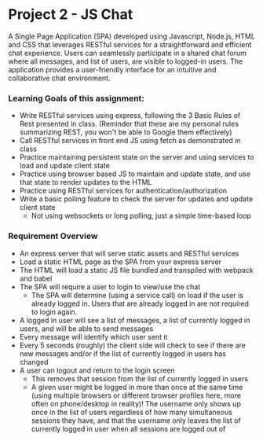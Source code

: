 # Project 2 - JS Chat

A Single Page Application (SPA) developed using Javascript, Node.js, HTML and CSS that leverages RESTful services for a straightforward and efficient chat experience. Users can seamlessly participate in a shared chat forum where all messages, and list of users, are visible to logged-in users. The application provides a user-friendly interface for an intuitive and collaborative chat environment.


### Learning Goals of this assignment:

- Write RESTful services using express, following the 3 Basic Rules of Rest presented in class. (Reminder that these are my personal rules summarizing REST, you won't be able to Google them effectively)
- Call RESTful services in front end JS using fetch as demonstrated in class
- Practice maintaining persistent state on the server and using services to load and update client state
- Practice using browser based JS to maintain and update state, and use that state to render updates to the HTML
- Practice using RESTful services for authentication/authorization
- Write a basic polling feature to check the server for updates and update client state
  - Not using websockets or long polling, just a simple time-based loop

### Requirement Overview

- An express server that will serve static assets and RESTful services
- Load a static HTML page as the SPA from your express server
- The HTML will load a static JS file bundled and transpiled with webpack and babel
- The SPA will require a user to login to view/use the chat
  - The SPA will determine (using a service call) on load if the user is already logged in. Users that are already logged in are not required to login again.
- A logged in user will see a list of messages, a list of currently logged in users, and will be able to send messages
- Every message will identify which user sent it
- Every 5 seconds (roughly) the client side will check to see if there are new messages and/or if the list of currently logged in users has changed
- A user can logout and return to the login screen
  - This removes that session from the list of currently logged in users
  - A given user might be logged in more than once at the same time (using multiple browsers or different browser profiles here, more often on phone/desktop in reality)! The username only shows up once in the list of users regardless of how many simultaneous sessions they have, and that the username only leaves the list of currently logged in user when all sessions are logged out of


